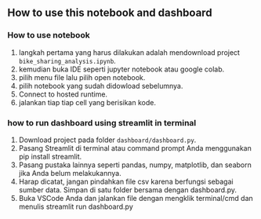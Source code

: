 ## How to use this notebook and dashboard
### How to use notebook
1. langkah pertama yang harus dilakukan adalah mendownload project `bike_sharing_analysis.ipynb`.
2. kemudian buka IDE seperti jupyter notebook atau google colab.
3. pilih menu file lalu pilih open notebook.
4. pilih notebook yang sudah didowload sebelumnya.
5. Connect to hosted runtime.
6. jalankan tiap tiap cell yang berisikan kode.

### how to run dashboard using streamlit in terminal
1. Download project pada folder `dashboard/dashboard.py`.
2. Pasang Streamlit di terminal atau command prompt Anda menggunakan pip install streamlit.
3. Pasang pustaka lainnya seperti pandas, numpy, matplotlib, dan seaborn jika Anda belum melakukannya.
4. Harap dicatat, jangan pindahkan file csv karena berfungsi sebagai sumber data. Simpan di satu folder bersama dengan dashboard.py.
5. Buka VSCode Anda dan jalankan file dengan mengklik terminal/cmd dan menulis streamlit run dashboard.py
